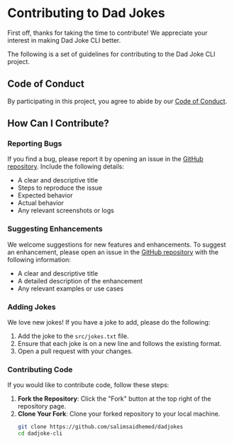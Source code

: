 # Contributing to Dad Jokes

First off, thanks for taking the time to contribute! We appreciate your interest in making Dad Joke CLI better.

The following is a set of guidelines for contributing to the Dad Joke CLI project.

## Code of Conduct

By participating in this project, you agree to abide by our [Code of Conduct](CODE_OF_CONDUCT.md).

## How Can I Contribute?

### Reporting Bugs

If you find a bug, please report it by opening an issue in the [GitHub repository](https://github.com/salimsaidhemed/dadjokes/issues). Include the following details:
- A clear and descriptive title
- Steps to reproduce the issue
- Expected behavior
- Actual behavior
- Any relevant screenshots or logs

### Suggesting Enhancements

We welcome suggestions for new features and enhancements. To suggest an enhancement, please open an issue in the [GitHub repository](https://github.com/salimsaidhemed/dadjokes/issues) with the following information:
- A clear and descriptive title
- A detailed description of the enhancement
- Any relevant examples or use cases

### Adding Jokes

We love new jokes! If you have a joke to add, please do the following:
1. Add the joke to the `src/jokes.txt` file.
2. Ensure that each joke is on a new line and follows the existing format.
3. Open a pull request with your changes.

### Contributing Code

If you would like to contribute code, follow these steps:

1. **Fork the Repository**: Click the "Fork" button at the top right of the repository page.
2. **Clone Your Fork**: Clone your forked repository to your local machine.
   ```bash
   git clone https://github.com/salimsaidhemed/dadjokes
   cd dadjoke-cli
